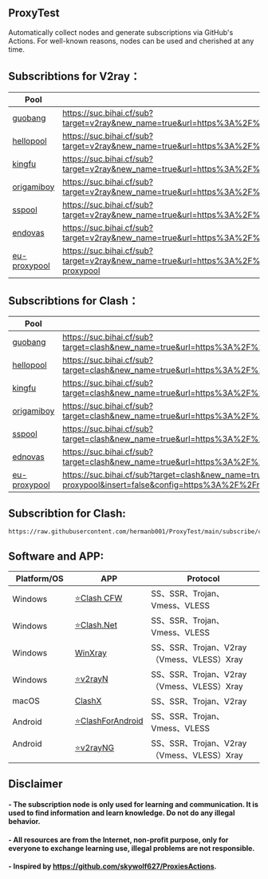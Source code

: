 ## ProxyTest

Automatically collect nodes and generate subscriptions via GitHub's Actions. For well-known reasons, nodes can be used and cherished at any time.

## Subscribtions for V2ray：


| Pool                    |                          address|
| ----------------------- |  -------------------------------|
|[guobang](https://suc.bihai.cf/sub?target=v2ray&new_name=true&url=https%3A%2F%2Fraw.githubusercontent.com%2Fhermanb001%2FProxyTest%2Fmain%2Fsubscribe%2Fguobang)|https://suc.bihai.cf/sub?target=v2ray&new_name=true&url=https%3A%2F%2Fraw.githubusercontent.com%2Fhermanb001%2FProxyTest%2Fmain%2Fsubscribe%2Fguobang |
|[hellopool](https://suc.bihai.cf/sub?target=v2ray&new_name=true&url=https%3A%2F%2Fraw.githubusercontent.com%2Fhermanb001%2FProxyTest%2Fmain%2Fsubscribe%2Fhellopool)|https://suc.bihai.cf/sub?target=v2ray&new_name=true&url=https%3A%2F%2Fraw.githubusercontent.com%2Fhermanb001%2FProxyTest%2Fmain%2Fsubscribe%2Fhellopool|
|[kingfu](https://suc.bihai.cf/sub?target=v2ray&new_name=true&url=https%3A%2F%2Fraw.githubusercontent.com%2Fhermanb001%2FProxyTest%2Fmain%2Fsubscribe%2Fkingfu)|https://suc.bihai.cf/sub?target=v2ray&new_name=true&url=https%3A%2F%2Fraw.githubusercontent.com%2Fhermanb001%2FProxyTest%2Fmain%2Fsubscribe%2Fkingfu|
|[origamiboy](https://suc.bihai.cf/sub?target=v2ray&new_name=true&url=https%3A%2F%2Fraw.githubusercontent.com%2Fhermanb001%2FProxyTest%2Fmain%2Fsubscribe%2Forigamiboy)|https://suc.bihai.cf/sub?target=v2ray&new_name=true&url=https%3A%2F%2Fraw.githubusercontent.com%2Fhermanb001%2FProxyTest%2Fmain%2Fsubscribe%2Forigamiboy|
|[sspool](https://suc.bihai.cf/sub?target=v2ray&new_name=true&url=https%3A%2F%2Fraw.githubusercontent.com%2Fhermanb001%2FProxyTest%2Fmain%2Fsubscribe%2Fsspool)|https://suc.bihai.cf/sub?target=v2ray&new_name=true&url=https%3A%2F%2Fraw.githubusercontent.com%2Fhermanb001%2FProxyTest%2Fmain%2Fsubscribe%2Fsspool|
|[endovas](https://suc.bihai.cf/sub?target=v2ray&new_name=true&url=https%3A%2F%2Fraw.githubusercontent.com%2Fhermanb001%2FProxyTest%2Fmain%2Fsubscribe%2Fednovas)|https://suc.bihai.cf/sub?target=v2ray&new_name=true&url=https%3A%2F%2Fraw.githubusercontent.com%2Fhermanb001%2FProxyTest%2Fmain%2Fsubscribe%2Fednovas|
|[eu-proxypool](https://suc.bihai.cf/sub?target=v2ray&new_name=true&url=https%3A%2F%2Fraw.githubusercontent.com%2Fhermanb001%2FProxyTest%2Fmain%2Fsubscribe%2Feu-proxypool)|https://suc.bihai.cf/sub?target=v2ray&new_name=true&url=https%3A%2F%2Fraw.githubusercontent.com%2Fhermanb001%2FProxyTest%2Fmain%2Fsubscribe%2Feu-proxypool|


## Subscribtions for Clash：


| Pool                    |                          address|
| ----------------------- |  -------------------------------|
|[guobang](https://suc.bihai.cf/sub?target=clash&new_name=true&url=https%3A%2F%2Fraw.githubusercontent.com%2Fhermanb001%2FProxyTest%2Fmain%2Fsubscribe%2Fguobang&insert=false&config=https%3A%2F%2Fraw.githubusercontent.com%2FACL4SSR%2FACL4SSR%2Fmaster%2FClash%2Fconfig%2FACL4SSR.ini&emoji=true&list=false&udp=false&tfo=false&scv=false&fdn=false&sort=false)|https://suc.bihai.cf/sub?target=clash&new_name=true&url=https%3A%2F%2Fraw.githubusercontent.com%2Fhermanb001%2FProxyTest%2Fmain%2Fsubscribe%2Fguobang&insert=false&config=https%3A%2F%2Fraw.githubusercontent.com%2FACL4SSR%2FACL4SSR%2Fmaster%2FClash%2Fconfig%2FACL4SSR.ini&emoji=true&list=false&udp=false&tfo=false&scv=false&fdn=false&sort=false|
|[hellopool](https://suc.bihai.cf/sub?target=clash&new_name=true&url=https%3A%2F%2Fraw.githubusercontent.com%2Fhermanb001%2FProxyTest%2Fmain%2Fsubscribe%2Fhellopool&insert=false&config=https%3A%2F%2Fraw.githubusercontent.com%2FACL4SSR%2FACL4SSR%2Fmaster%2FClash%2Fconfig%2FACL4SSR.ini&emoji=true&list=false&udp=false&tfo=false&scv=false&fdn=false&sort=false)|https://suc.bihai.cf/sub?target=clash&new_name=true&url=https%3A%2F%2Fraw.githubusercontent.com%2Fhermanb001%2FProxyTest%2Fmain%2Fsubscribe%2Fhellopool&insert=false&config=https%3A%2F%2Fraw.githubusercontent.com%2FACL4SSR%2FACL4SSR%2Fmaster%2FClash%2Fconfig%2FACL4SSR.ini&emoji=true&list=false&udp=false&tfo=false&scv=false&fdn=false&sort=false|
|[kingfu](https://suc.bihai.cf/sub?target=clash&new_name=true&url=https%3A%2F%2Fraw.githubusercontent.com%2Fhermanb001%2FProxyTest%2Fmain%2Fsubscribe%2Fkingfu&insert=false&config=https%3A%2F%2Fraw.githubusercontent.com%2FACL4SSR%2FACL4SSR%2Fmaster%2FClash%2Fconfig%2FACL4SSR.ini&emoji=true&list=false&udp=false&tfo=false&scv=false&fdn=false&sort=false)|https://suc.bihai.cf/sub?target=clash&new_name=true&url=https%3A%2F%2Fraw.githubusercontent.com%2Fhermanb001%2FProxyTest%2Fmain%2Fsubscribe%2Fkingfu&insert=false&config=https%3A%2F%2Fraw.githubusercontent.com%2FACL4SSR%2FACL4SSR%2Fmaster%2FClash%2Fconfig%2FACL4SSR.ini&emoji=true&list=false&udp=false&tfo=false&scv=false&fdn=false&sort=false|
|[origamiboy](https://suc.bihai.cf/sub?target=clash&new_name=true&url=https%3A%2F%2Fraw.githubusercontent.com%2Fhermanb001%2FProxyTest%2Fmain%2Fsubscribe%2Forigamiboy&insert=false&config=https%3A%2F%2Fraw.githubusercontent.com%2FACL4SSR%2FACL4SSR%2Fmaster%2FClash%2Fconfig%2FACL4SSR.ini&emoji=true&list=false&udp=false&tfo=false&scv=false&fdn=false&sort=false)|https://suc.bihai.cf/sub?target=clash&new_name=true&url=https%3A%2F%2Fraw.githubusercontent.com%2Fhermanb001%2FProxyTest%2Fmain%2Fsubscribe%2Forigamiboy&insert=false&config=https%3A%2F%2Fraw.githubusercontent.com%2FACL4SSR%2FACL4SSR%2Fmaster%2FClash%2Fconfig%2FACL4SSR.ini&emoji=true&list=false&udp=false&tfo=false&scv=false&fdn=false&sort=false|
|[sspool](https://suc.bihai.cf/sub?target=clash&new_name=true&url=https%3A%2F%2Fraw.githubusercontent.com%2Fhermanb001%2FProxyTest%2Fmain%2Fsubscribe%2Fsspool&insert=false&config=https%3A%2F%2Fraw.githubusercontent.com%2FACL4SSR%2FACL4SSR%2Fmaster%2FClash%2Fconfig%2FACL4SSR.ini&emoji=true&list=false&udp=false&tfo=false&scv=false&fdn=false&sort=false)|https://suc.bihai.cf/sub?target=clash&new_name=true&url=https%3A%2F%2Fraw.githubusercontent.com%2Fhermanb001%2FProxyTest%2Fmain%2Fsubscribe%2Fsspool&insert=false&config=https%3A%2F%2Fraw.githubusercontent.com%2FACL4SSR%2FACL4SSR%2Fmaster%2FClash%2Fconfig%2FACL4SSR.ini&emoji=true&list=false&udp=false&tfo=false&scv=false&fdn=false&sort=false|
|[ednovas](https://suc.bihai.cf/sub?target=clash&new_name=true&url=https%3A%2F%2Fraw.githubusercontent.com%2Fhermanb001%2FProxyTest%2Fmain%2Fsubscribe%2Fednovas&insert=false&config=https%3A%2F%2Fraw.githubusercontent.com%2FACL4SSR%2FACL4SSR%2Fmaster%2FClash%2Fconfig%2FACL4SSR.ini&emoji=true&list=false&udp=false&tfo=false&scv=false&fdn=false&sort=false)|https://suc.bihai.cf/sub?target=clash&new_name=true&url=https%3A%2F%2Fraw.githubusercontent.com%2Fhermanb001%2FProxyTest%2Fmain%2Fsubscribe%2Fednovas&insert=false&config=https%3A%2F%2Fraw.githubusercontent.com%2FACL4SSR%2FACL4SSR%2Fmaster%2FClash%2Fconfig%2FACL4SSR.ini&emoji=true&list=false&udp=false&tfo=false&scv=false&fdn=false&sort=false|
|[eu-proxypool](https://suc.bihai.cf/sub?target=clash&new_name=true&url=https%3A%2F%2Fraw.githubusercontent.com%2Fhermanb001%2FProxyTest%2Fmain%2Fsubscribe%2Feu-proxypool&insert=false&config=https%3A%2F%2Fraw.githubusercontent.com%2FACL4SSR%2FACL4SSR%2Fmaster%2FClash%2Fconfig%2FACL4SSR.ini&emoji=true&list=false&udp=false&tfo=false&scv=false&fdn=false&sort=false)|https://suc.bihai.cf/sub?target=clash&new_name=true&url=https%3A%2F%2Fraw.githubusercontent.com%2Fhermanb001%2FProxyTest%2Fmain%2Fsubscribe%2Feu-proxypool&insert=false&config=https%3A%2F%2Fraw.githubusercontent.com%2FACL4SSR%2FACL4SSR%2Fmaster%2FClash%2Fconfig%2FACL4SSR.ini&emoji=true&list=false&udp=false&tfo=false&scv=false&fdn=false&sort=false|


## Subscribtion for Clash:
```
https://raw.githubusercontent.com/hermanb001/ProxyTest/main/subscribe/clash.yml
```
  
## Software and APP:

| Platform/OS             | APP                                                         | Protocol                                                     |
| ----------------------- | ------------------------------------------------------------ | ------------------------------------------------------------ |
| Windows                 | [:star:Clash CFW](https://github.com/Fndroid/clash_for_windows_pkg/releases) | SS、SSR、Trojan、Vmess、VLESS                 |
| Windows                 | [:star:Clash.Net](https://github.com/ClashDotNetFramework/ClashDotNetFramework/releases/) | SS、SSR、Trojan、Vmess、VLESS   |
| Windows                 | [WinXray](https://github.com/TheMRLL/winxray/releases)       | SS、SSR、Trojan、V2ray（Vmess、VLESS）Xray                   |
| Windows                 | [:star:v2rayN](https://github.com/2dust/v2rayN/releases)           | SS、SSR、Trojan、V2ray（Vmess、VLESS）Xray                |
| macOS                   | [ClashX](https://github.com/yichengchen/clashX/releases)     | SS、SSR、Trojan、V2ray                                       |
| Android                 | [:star:ClashForAndroid](https://github.com/Kr328/ClashForAndroid/releases) | SS、SSR、Trojan、Vmess、VLESS       |
| Android                 | [:star:v2rayNG](https://github.com/2dust/v2rayNG/releases) | SS、SSR、Trojan、V2ray（Vmess、VLESS）Xray                   |


## Disclaimer
#### - The subscription node is only used for learning and communication. It is used to find information and learn knowledge. Do not do any illegal behavior.
#### - All resources are from the Internet, non-profit purpose, only for everyone to exchange learning use, illegal problems are not responsible.
#### - Inspired by https://github.com/skywolf627/ProxiesActions.
